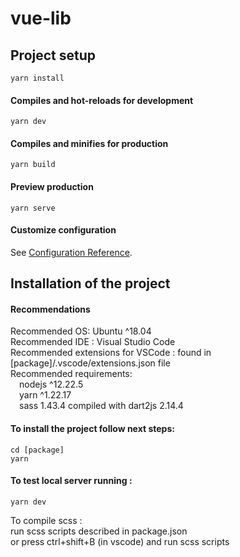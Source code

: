 # vue-lib

## Project setup

```
yarn install
```

#### Compiles and hot-reloads for development

```
yarn dev
```

#### Compiles and minifies for production

```
yarn build
```

#### Preview production

```
yarn serve
```

#### Customize configuration

See [Configuration Reference](https://cli.vuejs.org/config/).

## Installation of the project

#### Recommendations

Recommended OS: Ubuntu ^18.04  
Recommended IDE : Visual Studio Code  
Recommended extensions for VSCode : found in [package]/.vscode/extensions.json file  
Recommended requirements:  
&emsp;nodejs ^12.22.5  
&emsp;yarn ^1.22.17  
&emsp;sass 1.43.4 compiled with dart2js 2.14.4

#### To install the project follow next steps:

```
cd [package]
yarn
```

#### To test local server running :

```
yarn dev
```

To compile scss :  
run scss scripts described in package.json  
or press ctrl+shift+B (in vscode) and run scss scripts

